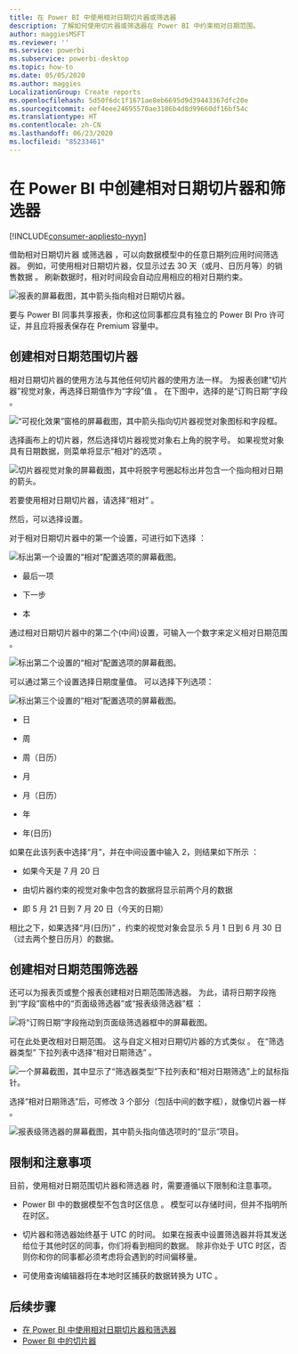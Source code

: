 ```yaml
---
title: 在 Power BI 中使用相对日期切片器或筛选器
description: 了解如何使用切片器或筛选器在 Power BI 中约束相对日期范围。
author: maggiesMSFT
ms.reviewer: ''
ms.service: powerbi
ms.subservice: powerbi-desktop
ms.topic: how-to
ms.date: 05/05/2020
ms.author: maggies
LocalizationGroup: Create reports
ms.openlocfilehash: 5d50f6dc1f1671ae8eb6695d9d39443367dfc20e
ms.sourcegitcommit: eef4eee24695570ae3186b4d8d99660df16bf54c
ms.translationtype: HT
ms.contentlocale: zh-CN
ms.lasthandoff: 06/23/2020
ms.locfileid: "85233461"
---
```

# <a name="creating-a-relative-date-slicer-and-filter-in-power-bi"></a>在 Power BI 中创建相对日期切片器和筛选器

[!INCLUDE[consumer-appliesto-nyyn](../includes/consumer-appliesto-nyyn.md)]

借助相对日期切片器  或筛选器  ，可以向数据模型中的任意日期列应用时间筛选器。 例如，可使用相对日期切片器，仅显示过去 30 天（或月、日历月等）的销售数据  。 刷新数据时，相对时间段会自动应用相应的相对日期约束。

![报表的屏幕截图，其中箭头指向相对日期切片器。](media/desktop-slicer-filter-date-range/relative-date-range-slicer-filter-01.png)

要与 Power BI 同事共享报表，你和这位同事都应具有独立的 Power BI Pro 许可证，并且应将报表保存在 Premium 容量中。

## <a name="create-the-relative-date-range-slicer"></a>创建相对日期范围切片器

相对日期切片器的使用方法与其他任何切片器的使用方法一样。 为报表创建“切片器”视觉对象，再选择日期值作为“字段”值   。 在下图中，选择的是“订购日期”字段  。

![“可视化效果”窗格的屏幕截图，其中箭头指向切片器视觉对象图标和字段框。](media/desktop-slicer-filter-date-range/relative-date-range-slicer-filter-02.png)

选择画布上的切片器，然后选择切片器视觉对象右上角的脱字号。 如果视觉对象具有日期数据，则菜单将显示“相对”的选项  。

![切片器视觉对象的屏幕截图，其中将脱字号圈起标出并包含一个指向相对日期的箭头。](media/desktop-slicer-filter-date-range/relative-date-range-slicer-filter-03.png)

若要使用相对日期切片器，请选择“相对”  。

然后，可以选择设置。

对于相对日期切片器中的第一个设置，可进行如下选择  ：

![标出第一个设置的“相对”配置选项的屏幕截图。](media/desktop-slicer-filter-date-range/relative-date-range-slicer-filter-04.png)

* 最后一项

* 下一步

* 本

通过相对日期切片器中的第二个(中间)设置，可输入一个数字来定义相对日期范围  。

![标出第二个设置的“相对”配置选项的屏幕截图。](media/desktop-slicer-filter-date-range/relative-date-range-slicer-filter-04a.png)

可以通过第三个设置选择日期度量值。 可以选择下列选项：

![标出第三个设置的“相对”配置选项的屏幕截图。](media/desktop-slicer-filter-date-range/relative-date-range-slicer-filter-05.png)

* 日

* 周

* 周（日历）

* 月

* 月（日历）

* 年

* 年(日历)

如果在此该列表中选择“月”，并在中间设置中输入 2，则结果如下所示   ：

* 如果今天是 7 月 20 日

* 由切片器约束的视觉对象中包含的数据将显示前两个月的数据

* 即 5 月 21 日到 7 月 20 日（今天的日期）

相比之下，如果选择“月(日历)”  ，约束的视觉对象会显示 5 月 1 日到 6 月 30 日（过去两个整日历月）的数据。

## <a name="create-the-relative-date-range-filter"></a>创建相对日期范围筛选器

还可以为报表页或整个报表创建相对日期范围筛选器。 为此，请将日期字段拖到“字段”窗格中的“页面级筛选器”或“报表级筛选器”框    ：

![将“订购日期”字段拖动到页面级筛选器框中的屏幕截图。](media/desktop-slicer-filter-date-range/relative-date-range-slicer-filter-06.png)

可在此处更改相对日期范围。 这与自定义相对日期切片器的方式类似  。 在“筛选器类型”  下拉列表中选择“相对日期筛选”  。

![一个屏幕截图，其中显示了“筛选器类型”下拉列表和“相对日期筛选”上的鼠标指针。](media/desktop-slicer-filter-date-range/relative-date-range-slicer-filter-07.png)

选择“相对日期筛选”后，可修改 3 个部分（包括中间的数字框），就像切片器一样  。

![报表级筛选器的屏幕截图，其中箭头指向值选项时的“显示”项目。](media/desktop-slicer-filter-date-range/relative-date-range-slicer-filter-08.png)

## <a name="limitations-and-considerations"></a>限制和注意事项

目前，使用相对日期范围切片器和筛选器  时，需要遵循以下限制和注意事项。

* Power BI 中的数据模型不包含时区信息  。 模型可以存储时间，但并不指明所在时区。

* 切片器和筛选器始终基于 UTC 的时间。 如果在报表中设置筛选器并将其发送给位于其他时区的同事，你们将看到相同的数据。 除非你处于 UTC 时区，否则你和你的同事都必须考虑将会遇到的时间偏移量。

* 可使用查询编辑器将在本地时区捕获的数据转换为 UTC  。

## <a name="next-steps"></a>后续步骤

- [在 Power BI 中使用相对日期切片器和筛选器](desktop-slicer-filter-date-range.md)
- [Power BI 中的切片器](power-bi-visualization-slicers.md)
